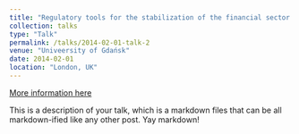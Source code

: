 ```yaml
---
title: "Regulatory tools for the stabilization of the financial sector in China"
collection: talks
type: "Talk"
permalink: /talks/2014-02-01-talk-2
venue: "Univeersity of Gdańsk"
date: 2014-02-01
location: "London, UK"
---
```


[More information here](http://example2.com)

This is a description of your talk, which is a markdown files that can be all markdown-ified like any other post. Yay markdown!
